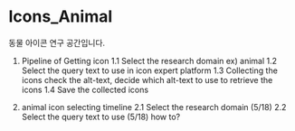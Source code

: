 # Icons_Animal
동물 아이콘 연구 공간입니다.

1. Pipeline of Getting icon
1.1 Select the research domain ex) animal
1.2 Select the query text to use in icon expert platform
1.3 Collecting the icons
    check the alt-text, decide which alt-text to use to retrieve the icons
1.4 Save the collected icons

2. animal icon selecting timeline
2.1 Select the research domain (5/18)
2.2 Select the query text to use (5/18)
    how to? 
